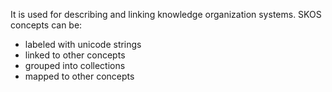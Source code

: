 It is used for describing and linking knowledge organization systems.
SKOS concepts can be:
- labeled with unicode strings
- linked to other concepts
- grouped into collections
- mapped to other concepts